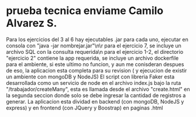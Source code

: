 # prueba tecnica enviame Camilo Alvarez S.

Para los ejercicios del 3 al 6 hay ejecutables .jar para cada uno, ejecutar en consola con "java -jar nombrejar.jar"\n\r
para el ejercicio 7, se incluye un archivo SQL con la consulta requerida\n
para el ejercicio 1-2, el directorio "ejercicio 2" contiene la app requerida, se incluye un archivo dockerfile para el ambiente, si
este ultimo no funcion, y aun me conisderan despues de eso, la aplicacion esta completa para su revision ( y ejecucion de existir un ambiente con mongoDB y NodeJS)
El script con libreria Faker esta desarrollada como un servicio de node en el archivo index.js bajo la ruta "/trabajador/createMany", esta es llamada desde el archivo
"create.html" en la segunda seccion donde solo se debe ingresar la cantidad de registros a generar.
La aplicacion esta dividad en backend (con mongoDB, NodeJS y express) y en frontend (con JQuery y Boostrap) en paginas .html
